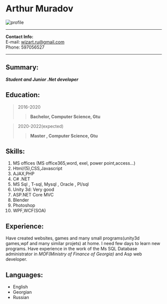 Arthur Muradov
============

![profile](https://bit.ly/3xzhat3 "title")

-------------------     ----------------------------
**Contact Info:**  
E-mail: wizart.ru@gmail.com  
Phone: 597056527 
-------------------     ----------------------------

## Summary:    
***Student and Junior .Net developer***

**Education:**
---------

>2016-2020
 >>**Bachelor, Computer Science, Gtu**


>2020-2022(expected)
 >>**Master , Computer Science, Gtu**


**Skills:**  
--------------------
  
1. MS offices (MS office365,word, exel, power point,access…)
1. Html/(5),CSS,Javascript
1. AJAX,PHP
1. C# .NET
1. MS Sql , T-sql, Mysql , Oracle , Pl/sql 
1. Unity 3d: Very good
1. ASP.NET Core MVC
1. Blender
1. Photoshop
1. WPF,WCF(SOA)


**Experience:**
----------
Have created websites, games and many small programs(unity3d games,wpf and many similar projets) at home. I need few days to learn new programs.
Have experience in the work of the Ms SQL Database administrator in *MOF(Ministry of Finance of Georgia)* and Asp web developer.

**Languages:**
----------------------------------------

  * English
  * Georgian
  * Russian
